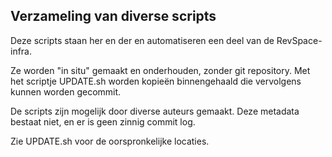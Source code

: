 ## Verzameling van diverse scripts

Deze scripts staan her en der en automatiseren een deel van de RevSpace-infra.

Ze worden "in situ" gemaakt en onderhouden, zonder git repository. Met het
scriptje UPDATE.sh worden kopieën binnengehaald die vervolgens kunnen worden
gecommit.

De scripts zijn mogelijk door diverse auteurs gemaakt. Deze metadata bestaat
niet, en er is geen zinnig commit log.

Zie UPDATE.sh voor de oorspronkelijke locaties.
